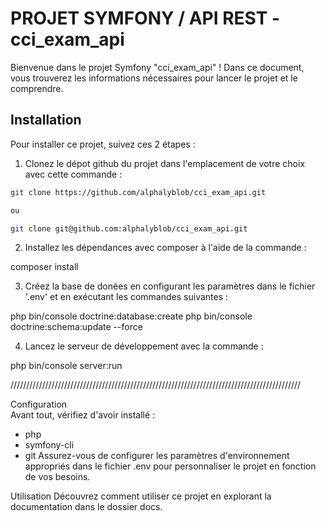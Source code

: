 # PROJET SYMFONY / API REST - cci_exam_api

Bienvenue dans le projet Symfony "cci_exam_api" !
Dans ce document, vous trouverez les informations nécessaires pour lancer le projet et le comprendre.

## Installation

Pour installer ce projet, suivez ces 2 étapes :


1. Clonez le dépot github du projet dans l'emplacement de votre choix avec cette commande :

``` bash
git clone https://github.com/alphalyblob/cci_exam_api.git

ou 

git clone git@github.com:alphalyblob/cci_exam_api.git

```


2. Installez les dépendances avec composer à l'aide de la commande :

composer install


3. Créez la base de donées en configurant les paramètres dans le fichier '.env' et en exécutant les commandes suivantes :

php bin/console doctrine:database:create
php bin/console doctrine:schema:update --force


4. Lancez le serveur de développement avec la commande :

php bin/console server:run



////////////////////////////////////////////////////////////////////////////////////////////

Configuration  
Avant tout, vérifiez d'avoir installé :
- php
- symfony-cli
- git
Assurez-vous de configurer les paramètres d'environnement appropriés dans le fichier .env pour personnaliser le projet en fonction de vos besoins. 

Utilisation
Découvrez comment utiliser ce projet en explorant la documentation dans le dossier docs. 

